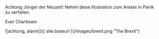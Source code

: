 Achtung Jünger der Neuzeit! Nehmt diese Illustration zum Anlass in Panik zu verfallen.

Euer Chartteam


![achtung, alarm]({{ site.baseurl }}/images/brexit.png "The Brexit")
